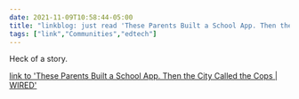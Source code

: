 ```yaml
---
date: 2021-11-09T10:58:44-05:00
title: "linkblog: just read 'These Parents Built a School App. Then the City Called the Cops | WIRED'"
tags: ["link","Communities","edtech"]
---
```

Heck of a story.
 
[link to 'These Parents Built a School App. Then the City Called the Cops | WIRED'](https://www.wired.com/story/sweden-stockholm-school-app-open-source/)
